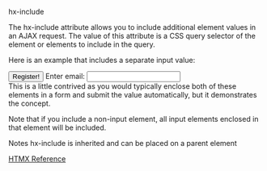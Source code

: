 hx-include

The hx-include attribute allows you to include additional element values in an AJAX request. The value of this attribute is a CSS query selector of the element or elements to include in the query.

Here is an example that includes a separate input value:

<div>
    <button hx-post="/register" hx-include="[name='email']">
        Register!
    </button>
    Enter email: <input name="email" type="email"/>
</div>
This is a little contrived as you would typically enclose both of these elements in a form and submit the value automatically, but it demonstrates the concept.

Note that if you include a non-input element, all input elements enclosed in that element will be included.

Notes
hx-include is inherited and can be placed on a parent element

[HTMX Reference](https://htmx.org/attributes/hx-include/)

